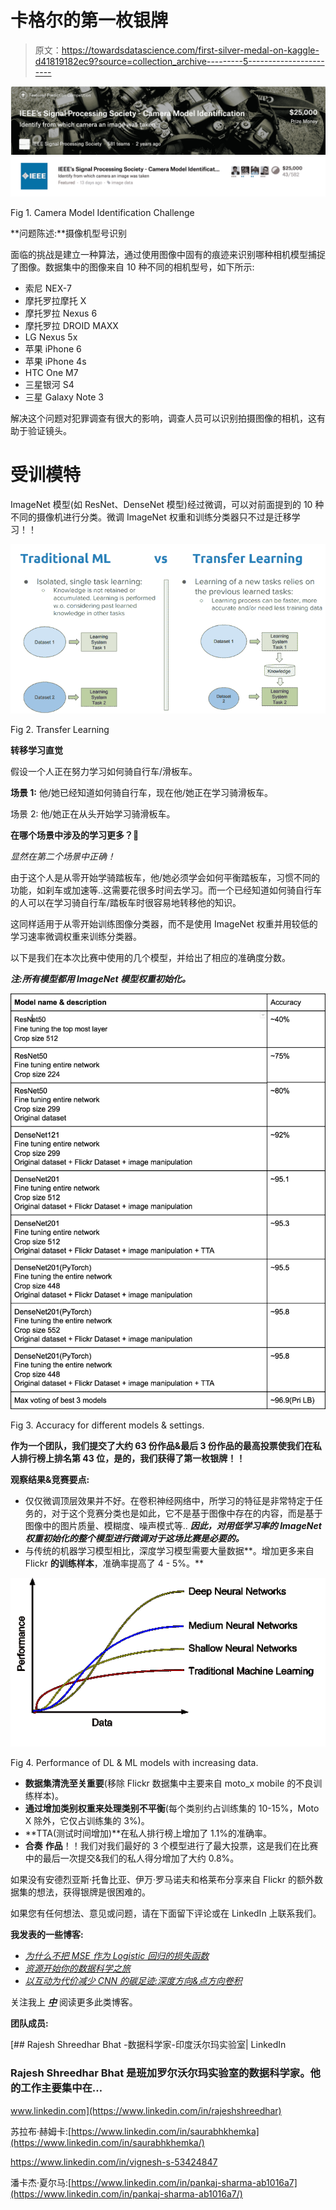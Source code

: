 # 卡格尔的第一枚银牌

> 原文：<https://towardsdatascience.com/first-silver-medal-on-kaggle-d41819182ec9?source=collection_archive---------5----------------------->

![](img/a840c2551c002f69e28174e5f88f9443.png)![](img/1593e2eb70ca2281cc7cdc5eb5f952cb.png)

Fig 1\. Camera Model Identification Challenge

**问题陈述:**摄像机型号识别

面临的挑战是建立一种算法，通过使用图像中固有的痕迹来识别哪种相机模型捕捉了图像。数据集中的图像来自 10 种不同的相机型号，如下所示:

*   索尼 NEX-7
*   摩托罗拉摩托 X
*   摩托罗拉 Nexus 6
*   摩托罗拉 DROID MAXX
*   LG Nexus 5x
*   苹果 iPhone 6
*   苹果 iPhone 4s
*   HTC One M7
*   三星银河 S4
*   三星 Galaxy Note 3

解决这个问题对犯罪调查有很大的影响，调查人员可以识别拍摄图像的相机，这有助于验证镜头。

# 受训模特

ImageNet 模型(如 ResNet、DenseNet 模型)经过微调，可以对前面提到的 10 种不同的摄像机进行分类。微调 ImageNet 权重和训练分类器只不过是迁移学习！！

![](img/a719596d6553193d7541851da7e8293c.png)

Fig 2\. Transfer Learning

**转移学习直觉**

假设一个人正在努力学习如何骑自行车/滑板车。

**场景 1:** 他/她已经知道如何骑自行车，现在他/她正在学习骑滑板车。

场景 2: 他/她正在从头开始学习骑滑板车。

**在哪个场景中涉及的学习更多？🤔**

*显然在第二个场景中正确！*

由于这个人是从零开始学骑踏板车，他/她必须学会如何平衡踏板车，习惯不同的功能，如刹车或加速等..这需要花很多时间去学习。而一个已经知道如何骑自行车的人可以在学习骑自行车/踏板车时很容易地转移他的知识。

这同样适用于从零开始训练图像分类器，而不是使用 ImageNet 权重并用较低的学习速率微调权重来训练分类器。

以下是我们在本次比赛中使用的几个模型，并给出了相应的准确度分数。

***注:所有模型都用 ImageNet 模型权重初始化。***

![](img/df04c692959cf33ed5827bb74371d646.png)

Fig 3\. Accuracy for different models & settings.

**作为一个团队，我们提交了大约 63 份作品&最后 3 份作品的最高投票使我们在私人排行榜上排名第 43 位，是的，我们获得了第一枚银牌！！**

**观察结果&竞赛要点:**

*   仅仅微调顶层效果并不好。在卷积神经网络中，所学习的特征是非常特定于任务的，对于这个竞赛分类也是如此，它不是基于图像中存在的内容，而是基于图像中的图片质量、模糊度、噪声模式等.. ***因此，对用低学习率的 ImageNet 权重初始化的整个模型进行微调对于这场比赛是必要的。***
*   与传统的机器学习模型相比，深度学习模型需要大量数据**。增加更多来自 Flickr **的训练样本**，准确率提高了 4 - 5%。**

![](img/92dc34ceb0cdbcb17aee6d65acfd24d5.png)

Fig 4\. Performance of DL & ML models with increasing data.

*   **数据集清洗至关重要**(移除 Flickr 数据集中主要来自 moto_x mobile 的不良训练样本)。
*   **通过增加类别权重来处理类别不平衡**(每个类别约占训练集的 10-15%，Moto X 除外，它仅占训练集的 3%)。
*   **TTA(测试时间增加)**在私人排行榜上增加了 1.1%的准确率。
*   **合奏** **作品**！！我们对我们最好的 3 个模型进行了最大投票，这是我们在比赛中的最后一次提交&我们的私人得分增加了大约 0.8%。

如果没有安德烈亚斯·托鲁比亚、伊万·罗马诺夫和格莱布分享来自 Flickr 的额外数据集的想法，获得银牌是很困难的。

如果您有任何想法、意见或问题，请在下面留下评论或在 LinkedIn 上联系我们。

**我发表的一些博客:**

*   [*为什么不把 MSE 作为 Logistic 回归的损失函数*](/why-not-mse-as-a-loss-function-for-logistic-regression-589816b5e03c)
*   [*资源开始你的数据科学之旅*](/resources-to-start-your-journey-in-data-science-bf960a8d928c)
*   [*以互动为代价减少 CNN 的碳足迹:深度方向&点方向卷积*](/reducing-the-carbon-foot-prints-of-cnns-at-the-cost-of-interactions-depthwise-pointwise-conv-5df850ea33a4)

关注我上 [***中***](https://medium.com/@rajesh_bhat) 阅读更多此类博客。

**团队成员:**

[](https://www.linkedin.com/in/rajeshshreedhar) [## Rajesh Shreedhar Bhat -数据科学家-印度沃尔玛实验室| LinkedIn

### Rajesh Shreedhar Bhat 是班加罗尔沃尔玛实验室的数据科学家。他的工作主要集中在…

www.linkedin.com](https://www.linkedin.com/in/rajeshshreedhar) 

苏拉布·赫姆卡:[https://www.linkedin.com/in/saurabhkhemka](https://www.linkedin.com/in/saurabhkhemka/)

https://www.linkedin.com/in/vignesh-s-53424847

潘卡杰·夏尔马:[https://www.linkedin.com/in/pankaj-sharma-ab1016a7](https://www.linkedin.com/in/pankaj-sharma-ab1016a7/)